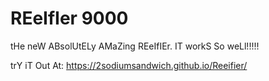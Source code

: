 # REeIfIer 9000
tHe neW ABsolUtELy AMaZing REeIfIEr. IT workS So weLl!!!!!

trY iT Out At: https://2sodiumsandwich.github.io/Reeifier/
